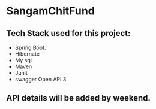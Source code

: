 # SangamChitFund

## Tech Stack used for this project:
   - Spring Boot.
   - Hibernate
   - My sql
   - Maven
   - Junit
   - swagger Open API 3
   
## API details will be added by weekend.

